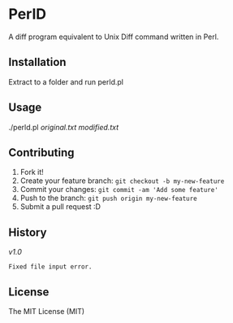 # PerlD

A diff program equivalent to Unix Diff command written in Perl.

## Installation

Extract to a folder and run perld.pl

## Usage

./perld.pl *original.txt modified.txt*

## Contributing

1. Fork it!
2. Create your feature branch: `git checkout -b my-new-feature`
3. Commit your changes: `git commit -am 'Add some feature'`
4. Push to the branch: `git push origin my-new-feature`
5. Submit a pull request :D

## History
*v1.0*

    Fixed file input error.

## License

The MIT License (MIT)
